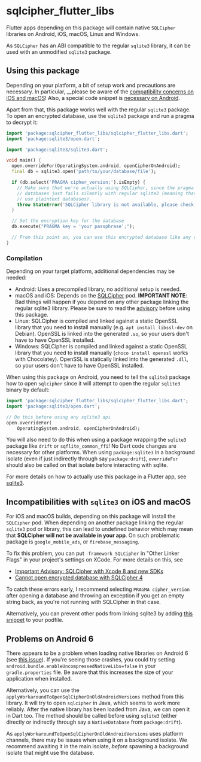 # sqlcipher_flutter_libs

Flutter apps depending on this package will contain native `SQLCipher` libraries
on Android, iOS, macOS, Linux and Windows.

As `SQLCipher` has an ABI compatible to the regular `sqlite3` library, it can be used
with an unmodified `sqlite3` package.

## Using this package

Depending on your platform, a bit of setup work and precautions are necessary.
In particular, __please be aware of the [compatibility concerns on iOS and macOS](#incompatibilities-with-sqlite3-on-ios-and-macos)!
Also, a special code snippet is [necessary on Android](#compilation).

Apart from that, this package works well with the regular `sqlite3` package. To open an encrypted database,
use the `sqlite3` package and run a pragma to decrypt it:

```dart
import 'package:sqlcipher_flutter_libs/sqlcipher_flutter_libs.dart';
import 'package:sqlite3/open.dart';

import 'package:sqlite3/sqlite3.dart';

void main() {
  open.overrideFor(OperatingSystem.android, openCipherOnAndroid);
  final db = sqlite3.open('path/to/your/database/file');

  if (db.select('PRAGMA cipher_version;').isEmpty) {
    // Make sure that we're actually using SQLCipher, since the pragma used to encrypt
    // databases just fails silently with regular sqlite3 (meaning that we'd accidentally
    // use plaintext databases).
    throw StateError('SQLCipher library is not available, please check your dependencies!');
  }

  // Set the encryption key for the database
  db.execute("PRAGMA key = 'your passphrase';");

  // From this point on, you can use this encrypted database like any other sqlite3 database.
}
```

### Compilation

Depending on your target platform, additional dependencies may be needed:

- Android: Uses a precompiled library, no additional setup is needed.
- macOS and iOS: Depends on the [SQLCipher](https://www.zetetic.net/sqlcipher/ios-tutorial/#option-2-cocoapod-integration) pod.
  __IMPORTANT NOTE__: Bad things will happen if you depend on any other package linking the regular sqlite3 library.
  Please be sure to read the [advisory](https://discuss.zetetic.net/t/important-advisory-sqlcipher-with-xcode-8-and-new-sdks/1688) before using this package.
- Linux: SQLCipher is compiled and linked against a static OpenSSL library that you need to install manually (e.g. `apt install libssl-dev` on Debian).
  OpenSSL is linked into the generated `.so`, so your users don't have to have OpenSSL installed.
- Windows: SQLCipher is compiled and linked against a static OpenSSL library that you need to install manually (`choco install openssl` works with Chocolatey).
  OpenSSL is statically linked into the generated `.dll`, so your users don't have to have OpenSSL installed.

When using this package on Android, you need to tell the `sqlite3` package
how to open `sqlcipher` since it will attempt to open the regular
`sqlite3` binary by default:

```dart
import 'package:sqlcipher_flutter_libs/sqlcipher_flutter_libs.dart';
import 'package:sqlite3/open.dart';

// Do this before using any sqlite3 api
open.overrideFor(
    OperatingSystem.android, openCipherOnAndroid);
```

You will also need to do this when using a package wrapping the `sqlite3`
package like `drift` or `sqflite_common_ffi`!
No Dart code changes are necessary for other platforms.
When using `package:sqlite3` in a background isolate (even if just indirectly through
say `package:drift`), `overrideFor` should also be called on that isolate before interacting with sqlite.

For more details on how to actually use this package in a Flutter app, see
[sqlite3](https://pub.dev/packages/sqlite3).

## Incompatibilities with `sqlite3` on iOS and macOS

For iOS and macOS builds, depending on this package will install the `SQLCipher` pod.
When depending on another package linking the regular `sqlite3` pod or library, this can lead to undefined
behavior which may mean that __SQLCipher will not be available in your app__.
On such problematic package is `google_mobile_ads`, or `firebase_messaging`.

To fix this problem, you can put `-framework SQLCipher` in "Other Linker Flags" in your project's settings
on XCode.
For more details on this, see

- [Important Advisory: SQLCipher with Xcode 8 and new SDKs](https://discuss.zetetic.net/t/important-advisory-sqlcipher-with-xcode-8-and-new-sdks/1688)
- [Cannot open encrypted database with SQLCipher 4](https://discuss.zetetic.net/t/cannot-open-encrypted-database-with-sqlcipher-4/3654/3)

To catch these errors early, I recommend selecting `PRAGMA cipher_version` after opening a database
and throwing an exception if you get an empty string back, as you're not running with SQLCipher in
that case.

Alternatively, you can prevent other pods from linking sqlite3 by adding [this snippet](https://github.com/simolus3/drift/issues/1810#issuecomment-1119426006)
to your podfile.

## Problems on Android 6

There appears to be a problem when loading native libraries on Android 6 (see [this issue](https://github.com/simolus3/moor/issues/895#issuecomment-720195005)).
If you're seeing those crashes, you could try setting `android.bundle.enableUncompressedNativeLibs=false` in your `gradle.properties`
file. Be aware that this increases the size of your application when installed.

Alternatively, you can use the `applyWorkaroundToOpenSqlCipherOnOldAndroidVersions` method from this library.
It will try to open `sqlcipher` in Java, which seems to work more reliably. After the native library has been loaded from Java,
we can open it in Dart too.
The method should be called before using `sqlite3` (either directly or indirectly through say a `NativeDatabase` from `package:drift`).

As `applyWorkaroundToOpenSqlCipherOnOldAndroidVersions` uses platform channels, there may be issues when using it on a background isolate.
We recommend awaiting it in the main isolate, _before_ spawning a background isolate that might use the database.

